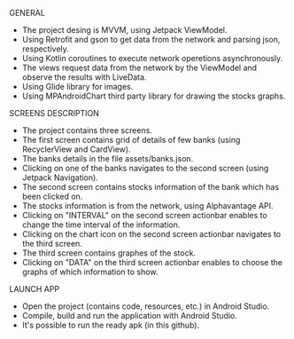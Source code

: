 
GENERAL

- The project desing is MVVM, using Jetpack ViewModel.
- Using Retrofit and gson to get data from the network and parsing json, respectively. 
- Using Kotlin coroutines to execute network operetions asynchronously. 
- The views request data from the network by the ViewModel and observe the results with LiveData.
- Using Glide library for images.
- Using MPAndroidChart third party library for drawing the stocks graphs.

SCREENS DESCRIPTION

- The project contains three screens.
- The first screen contains grid of details of few banks (using RecyclerView and CardView). 
- The banks details in the file assets/banks.json.
- Clicking on one of the banks navigates to the second screen (using Jetpack Navigation).
- The second screen contains stocks information of the bank which has been clicked on.
- The stocks information is from the network, using Alphavantage API.
- Clicking on "INTERVAL" on the second screen actionbar enables to change the time interval of the information.
- Clicking on the chart icon on the second screen actionbar navigates to the third screen.
- The third screen contains graphes of the stock.
- Clicking on "DATA" on the third screen actionbar enables to choose the graphs of which information to show.

LAUNCH APP

- Open the project (contains code, resources, etc.) in Android Studio.  
- Compile, build and run the application with Android Studio.
- It's possible to run the ready apk (in this github).


